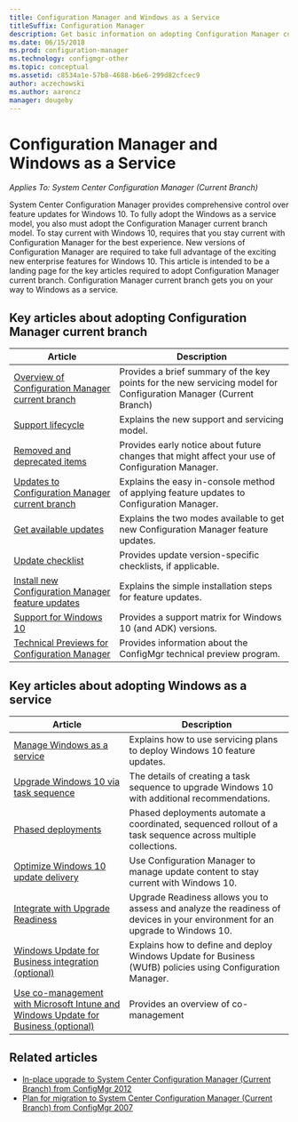 ```yaml
---
title: Configuration Manager and Windows as a Service
titleSuffix: Configuration Manager
description: Get basic information on adopting Configuration Manager current branch to support Windows as a service.
ms.date: 06/15/2018
ms.prod: configuration-manager
ms.technology: configmgr-other
ms.topic: conceptual
ms.assetid: c8534a1e-57b8-4688-b6e6-299d82cfcec9
author: aczechowski
ms.author: aaroncz
manager: dougeby
---
```


# Configuration Manager and Windows as a Service

*Applies To: System Center Configuration Manager (Current Branch)*

System Center Configuration Manager provides comprehensive control over feature updates for Windows 10. To fully adopt the Windows as a service model, you also must adopt the Configuration Manager current branch model. To stay current with Windows 10, requires that you stay current with Configuration Manager for the best experience. New versions of Configuration Manager are required to take full advantage of the exciting new enterprise features for Windows 10. This article is intended to be a landing page for the key articles required to adopt Configuration Manager current branch. Configuration Manager current branch gets you on your way to Windows as a service.

## Key articles about adopting Configuration Manager current branch

| Article        | Description          | 
| ------------- |-------------|
|[Overview of Configuration Manager current branch](/sccm/core/plan-design/changes/whats-new-incremental-versions)|Provides a brief summary of the key points for the new servicing model for Configuration Manager (Current Branch)|
|[Support lifecycle](/sccm/core/servers/manage/current-branch-versions-supported)|Explains the new support and servicing model.|
|[Removed and deprecated items](/sccm//core/plan-design/changes/deprecated/removed-and-deprecated)|Provides early notice about future changes that might affect your use of Configuration Manager.|
|[Updates to Configuration Manager current branch](/sccm/core/servers/manage/updates)|Explains the easy in-console method of applying feature updates to Configuration Manager.|
|[Get available updates](/sccm/core/servers/manage/install-in-console-updates#get-available-updates)|Explains the two modes available to get new Configuration Manager feature updates.|
|[Update checklist](/sccm/core/servers/manage/install-in-console-updates#bkmk_beforeinstall)|Provides update version-specific checklists, if applicable.| 
|[Install new Configuration Manager feature updates](/sccm/core/servers/manage/install-in-console-updates#bkmk_install)|Explains the simple installation steps for feature updates.|
|[Support for Windows 10](/sccm/core/plan-design/configs/support-for-windows-10)|Provides a support matrix for Windows 10 (and ADK) versions.|
|[Technical Previews for Configuration Manager](/sccm/core/get-started/technical-preview)|Provides information about the ConfigMgr technical preview program.|


## Key articles about adopting Windows as a service

| Article        | Description          | 
| ------------- |-------------|
|[Manage Windows as a service](/sccm/osd/deploy-use/manage-windows-as-a-service)|Explains how to use servicing plans to deploy Windows 10 feature updates.|
|[Upgrade Windows 10 via task sequence](/sccm/osd/deploy-use/create-a-task-sequence-to-upgrade-an-operating-system)|The details of creating a task sequence to upgrade Windows 10 with additional recommendations.|
|[Phased deployments](/sccm/osd/deploy-use/create-phased-deployment-for-task-sequence)|Phased deployments automate a coordinated, sequenced rollout of a task sequence across multiple collections.|  
|[Optimize Windows 10 update delivery](/sccm/sum/deploy-use/optimize-windows-10-update-delivery)|Use Configuration Manager to manage update content to stay current with Windows 10.|
|[Integrate with Upgrade Readiness](/sccm/core/clients/manage/upgrade/upgrade-analytics)|Upgrade Readiness allows you to assess and analyze the readiness of devices in your environment for an upgrade to Windows 10.| 
|[Windows Update for Business integration (optional)](/sccm/sum/deploy-use/integrate-windows-update-for-business-windows-10)|Explains how to define and deploy Windows Update for Business (WUfB) policies using Configuration Manager.|
|[Use co-management with Microsoft Intune and Windows Update for Business (optional)](/sccm/core/clients/manage/co-management-overview)|Provides an overview of co-management| 


## Related articles

- [In-place upgrade to System Center Configuration Manager (Current Branch) from ConfigMgr 2012](/sccm/core/servers/deploy/install/upgrade-to-configuration-manager)
- [Plan for migration to System Center Configuration Manager (Current Branch) from ConfigMgr 2007](/sccm/core/migration/planning-for-migration)